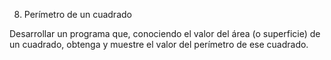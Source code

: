 8. Perímetro de un cuadrado

Desarrollar un programa que, conociendo el valor del área (o superficie) de un cuadrado, obtenga y muestre el valor del perímetro de ese cuadrado.
